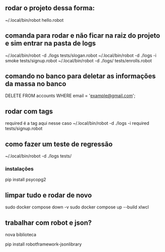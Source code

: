 ## rodar o projeto dessa forma:
~/.local/bin/robot hello.robot


## comanda para rodar e não ficar na raiz do projeto e sim entrar na pasta de logs
~/.local/bin/robot -d ./logs tests/slogan.robot
~/.local/bin/robot -d ./logs -i smoke tests/signup.robot
~/.local/bin/robot -d ./logs/ tests/enrolls.robot

## comando no banco para deletar as informações da massa no banco
DELETE FROM accounts WHERE email = 'example@gmail.com';

## rodar com tags
required é a tag aqui nesse caso
~/.local/bin/robot -d ./logs -i required tests/signup.robot

## como fazer um teste de regressão
~/.local/bin/robot -d ./logs tests/


### instalações 
pip install psycopg2


## limpar tudo e rodar de novo
sudo docker compose down -v
sudo docker compose up --build
xlwcl

## trabalhar com robot e json? 
nova biblioteca

pip install robotframework-jsonlibrary